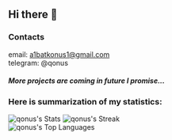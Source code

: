 ## Hi there 👋
### Contacts
email: a1batkonus1@gmail.com
<br>
telegram: @qonus

##### More projects are coming in future I promise...
<h3 text-align="center">
Here is summarization of my statistics:
</h3>

![qonus's Stats](https://github-readme-stats.vercel.app/api?username=qonus&theme=dark&show_icons=true&hide_border=true&count_private=true)
![qonus's Streak](https://github-readme-streak-stats.herokuapp.com/?user=qonus&theme=dark&hide_border=true)
<br>
![qonus's Top Languages](https://github-readme-stats.vercel.app/api/top-langs/?username=qonus&theme=dark&show_icons=true&hide_border=true&layout=compact)
